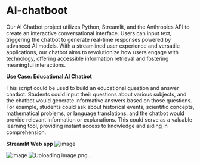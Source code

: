 # AI-chatboot
Our AI Chatbot project utilizes Python, Streamlit, and the Anthropics API to create an interactive conversational interface. Users can input text, triggering the chatbot to generate real-time responses powered by advanced AI models. With a streamlined user experience and versatile applications, our chatbot aims to revolutionize how users engage with technology, offering accessible information retrieval and fostering meaningful interactions. 

**Use Case: Educational AI Chatbot**

This script could be used to build an educational question and answer chatbot. Students could input their questions about various subjects, and the chatbot would generate informative answers based on those questions. For example, students could ask about historical events, scientific concepts, mathematical problems, or language translations, and the chatbot would provide relevant information or explanations. This could serve as a valuable learning tool, providing instant access to knowledge and aiding in comprehension.

**Streamlit Web app**
![image](https://github.com/sumangowda2001ss/AI-chatboot/assets/157034572/0d6ba7fb-114e-4e94-8171-42a49e6ac465)

![image](https://github.com/sumangowda2001ss/AI-chatboot/assets/157034572/70463609-0aec-476b-b616-8148ed1779d1)
![Uploading image.png…]()
